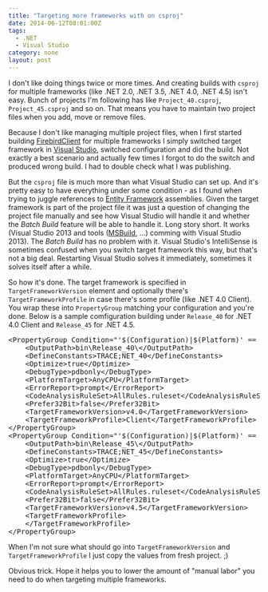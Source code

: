```yaml
---
title: "Targeting more frameworks with on csproj"
date: 2014-06-12T08:01:00Z
tags:
  - .NET
  - Visual Studio
category: none
layout: post
---
```

I don't like doing things twice or more times. And creating builds with `csproj` for multiple frameworks (like .NET 2.0, .NET 3.5, .NET 4.0, .NET 4.5) isn't easy. Bunch of projects I'm following has like `Project_40.csproj`, `Project_45.csproj` and so on. That means you have to maintain two project files when you add, move or remove files. 

Because I don't like managing multiple project files, when I first started building [FirebirdClient][1] for multiple frameworks I simply switched target framework in [Visual Studio][3], switched configuration and did the build. Not exactly a best scenario and actually few times I forgot to do the switch and produced wrong build. I had to double check what I was publishing. 

<!-- excerpt -->

But the `csproj` file is much more than what Visual Studio can set up. And it's pretty easy to have everything under some condition - as I found when trying to juggle references to [Entity Framework][2] assemblies. Given the target framework is part of the project file it was just a question of changing the project file manually and see how Visual Studio will handle it and whether the _Batch Build_ feature will be able to handle it. Long story short. It works (Visual Studio 2013 and tools ([MSBuild][4], ...) comming with Visual Studio 2013). The _Batch Build_ has no problem with it. Visual Studio's IntelliSense is sometimes confused when you switch target framework this way, but that's not a big deal. Restarting Visual Studio solves it immediately, sometimes it solves itself after a while.

So how it's done. The target framework is specified in `TargetFrameworkVersion` element and optionally there's `TargetFrameworkProfile` in case there's some profile (like .NET 4.0 Client). You wrap these into `PropertyGroup` matching your configuration and you're done. Below is a sample comfiguration building under `Release_40` for .NET 4.0 Client and `Release_45` for .NET 4.5.  

<pre class="brush:xml">
&lt;PropertyGroup Condition="'$(Configuration)|$(Platform)' == 'Release_40|AnyCPU'"&gt;
	&lt;OutputPath&gt;bin\Release_40\&lt;/OutputPath&gt;
	&lt;DefineConstants&gt;TRACE;NET_40&lt;/DefineConstants&gt;
	&lt;Optimize&gt;true&lt;/Optimize&gt;
	&lt;DebugType&gt;pdbonly&lt;/DebugType&gt;
	&lt;PlatformTarget&gt;AnyCPU&lt;/PlatformTarget&gt;
	&lt;ErrorReport&gt;prompt&lt;/ErrorReport&gt;
	&lt;CodeAnalysisRuleSet&gt;AllRules.ruleset&lt;/CodeAnalysisRuleSet&gt;
	&lt;Prefer32Bit&gt;false&lt;/Prefer32Bit&gt;
	&lt;TargetFrameworkVersion&gt;v4.0&lt;/TargetFrameworkVersion&gt;
	&lt;TargetFrameworkProfile&gt;Client&lt;/TargetFrameworkProfile&gt;
&lt;/PropertyGroup&gt;
&lt;PropertyGroup Condition="'$(Configuration)|$(Platform)' == 'Release_45|AnyCPU'"&gt;
	&lt;OutputPath&gt;bin\Release_45\&lt;/OutputPath&gt;
	&lt;DefineConstants&gt;TRACE;NET_45&lt;/DefineConstants&gt;
	&lt;Optimize&gt;true&lt;/Optimize&gt;
	&lt;DebugType&gt;pdbonly&lt;/DebugType&gt;
	&lt;PlatformTarget&gt;AnyCPU&lt;/PlatformTarget&gt;
	&lt;ErrorReport&gt;prompt&lt;/ErrorReport&gt;
	&lt;CodeAnalysisRuleSet&gt;AllRules.ruleset&lt;/CodeAnalysisRuleSet&gt;
	&lt;Prefer32Bit&gt;false&lt;/Prefer32Bit&gt;
	&lt;TargetFrameworkVersion&gt;v4.5&lt;/TargetFrameworkVersion&gt;
	&lt;TargetFrameworkProfile&gt;
	&lt;/TargetFrameworkProfile&gt;
&lt;/PropertyGroup&gt;
</pre> 

When I'm not sure what should go into `TargetFrameworkVersion` and `TargetFrameworkProfile` I just copy the values from fresh project. ;)

Obvious trick. Hope it helps you to lower the amount of "manual labor" you need to do when targeting multiple frameworks.

[1]: http://www.firebirdsql.org/en/net-provider/
[2]: http://msdn.com/ef
[3]: http://www.visualstudio.com/
[4]: http://msdn.microsoft.com/en-us/library/dd393574.aspx